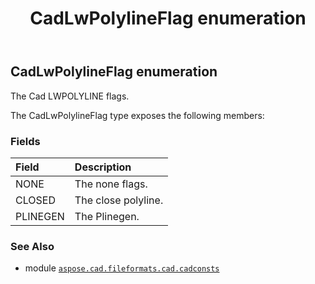 ﻿---
title: CadLwPolylineFlag enumeration
second_title: Aspose.CAD for Python via .NET API References
description: 
type: docs
weight: 280
url: /python-net/aspose.cad.fileformats.cad.cadconsts/cadlwpolylineflag/
is_root: false
---

## CadLwPolylineFlag enumeration

The Cad LWPOLYLINE flags.



The CadLwPolylineFlag type exposes the following members:

### Fields
| Field | Description |
| :- | :- |
| NONE | The none flags. |
| CLOSED | The close polyline. |
| PLINEGEN | The Plinegen. |



### See Also
* module [`aspose.cad.fileformats.cad.cadconsts`](..)
